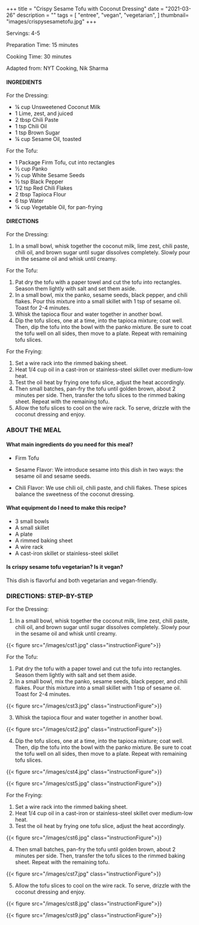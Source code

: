 +++
title = "Crispy Sesame Tofu with Coconut Dressing"
date = "2021-03-26"
description = ""
tags = [
    "entree",
    "vegan",
    "vegetarian",
]
thumbnail= "images/crispysesametofu.jpg"
+++

Servings: 4-5 <!--more-->

Preparation Time: 15 minutes 

Cooking Time: 30 minutes

Adapted from: NYT Cooking, Nik Sharma 

#### INGREDIENTS 

For the Dressing:

* ¼ cup Unsweetened Coconut Milk
* 1 Lime, zest, and juiced 
* 2 tbsp Chili Paste
* 1 tsp Chili Oil   
* 1 tsp Brown Sugar
* ¼ cup Sesame Oil, toasted 

For the Tofu:

* 1 Package Firm Tofu, cut into rectangles 
* ½ cup Panko 
* ½ cup White Sesame Seeds 
*  ½ tsp Black Pepper
* 1/2 tsp Red Chili Flakes
* 2 tbsp Tapioca Flour 
* 6 tsp Water 
* ¼ cup Vegetable Oil, for pan-frying
   
#### DIRECTIONS 

For the Dressing: 

1. In a small bowl, whisk together the coconut milk, lime zest, chili paste, chili oil, and brown sugar until sugar dissolves completely. Slowly pour in the sesame oil and whisk until creamy. 

For the Tofu: 

1. Pat dry the tofu with a paper towel and cut the tofu into rectangles. Season them lightly with salt and set them aside. 
2. In a small bowl, mix the panko, sesame seeds, black pepper, and chili flakes. Pour this mixture into a small skillet with 1 tsp of sesame oil. Toast for 2-4 minutes. 
3. Whisk the tapioca flour and water together in another bowl. 
4. Dip the tofu slices, one at a time, into the tapioca mixture; coat well. Then, dip the tofu into the bowl with the panko mixture. Be sure to coat the tofu well on all sides, then move to a plate. Repeat with remaining tofu slices.

For the Frying: 

1. Set a wire rack into the rimmed baking sheet.
2. Heat 1/4 cup oil in a cast-iron or stainless-steel skillet over medium-low heat. 
3. Test the oil heat by frying one tofu slice, adjust the heat accordingly. 
4. Then small batches, pan-fry the tofu until golden brown, about 2 minutes per side. Then, transfer the tofu slices to the rimmed baking sheet. Repeat with the remaining tofu. 
5. Allow the tofu slices to cool on the wire rack. To serve, drizzle with the coconut dressing and enjoy. 

### ABOUT THE MEAL

#### What main ingredients do you need for this meal?

* Firm Tofu

* Sesame Flavor: We introduce sesame into this dish in two ways: the sesame oil and sesame seeds. 

* Chili Flavor: We use chili oil, chili paste, and chili flakes. These spices balance the sweetness of the coconut dressing. 

#### What equipment do I need to make this recipe?

* 3 small bowls 
* A small skillet 
* A plate 
* A rimmed baking sheet
* A wire rack 
* A cast-iron skillet or stainless-steel skillet 

#### Is crispy sesame tofu vegetarian? Is it vegan?

This dish is flavorful and both vegetarian and vegan-friendly.

### DIRECTIONS: STEP-BY-STEP 

For the Dressing: 

1. In a small bowl, whisk together the coconut milk, lime zest, chili paste, chili oil, and brown sugar until sugar dissolves completely. Slowly pour in the sesame oil and whisk until creamy. 

{{< figure src="/images/cst1.jpg" class="instructionFigure">}}


For the Tofu: 

1. Pat dry the tofu with a paper towel and cut the tofu into rectangles. Season them lightly with salt and set them aside. 
2. In a small bowl, mix the panko, sesame seeds, black pepper, and chili flakes. Pour this mixture into a small skillet with 1 tsp of sesame oil. Toast for 2-4 minutes. 

{{< figure src="/images/cst3.jpg" class="instructionFigure">}}

3. Whisk the tapioca flour and water together in another bowl. 

{{< figure src="/images/cst2.jpg" class="instructionFigure">}}

4. Dip the tofu slices, one at a time, into the tapioca mixture; coat well. Then, dip the tofu into the bowl with the panko mixture. Be sure to coat the tofu well on all sides, then move to a plate. Repeat with remaining tofu slices.


{{< figure src="/images/cst4.jpg" class="instructionFigure">}}

{{< figure src="/images/cst5.jpg" class="instructionFigure">}}

For the Frying: 

1. Set a wire rack into the rimmed baking sheet.
2. Heat 1/4 cup oil in a cast-iron or stainless-steel skillet over medium-low heat. 
3. Test the oil heat by frying one tofu slice, adjust the heat accordingly. 

{{< figure src="/images/cst6.jpg" class="instructionFigure">}}

4. Then small batches, pan-fry the tofu until golden brown, about 2 minutes per side. Then, transfer the tofu slices to the rimmed baking sheet. Repeat with the remaining tofu. 

{{< figure src="/images/cst7.jpg" class="instructionFigure">}}

5. Allow the tofu slices to cool on the wire rack. To serve, drizzle with the coconut dressing and enjoy. 

{{< figure src="/images/cst8.jpg" class="instructionFigure">}}

{{< figure src="/images/cst9.jpg" class="instructionFigure">}}
